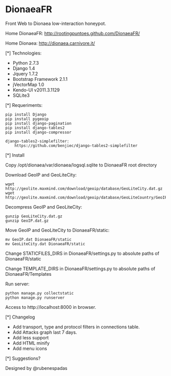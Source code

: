 DionaeaFR
=========

Front Web to Dionaea low-interaction honeypot.

Home DionaeaFR: http://rootingpuntoes.github.com/DionaeaFR/

Home Dionaea:   http://dionaea.carnivore.it/

[*] Technologies:

  - Python 2.7.3
  - Django 1.4
  - Jquery 1.7.2
  - Bootstrap Framework 2.1.1
  - jVectorMap 1.0
  - Kendo-UI v2011.3.1129
  - SQLite3

[*] Requeriments:

	pip install Django
	pip install pygeoip
	pip install django-pagination
	pip install django-tables2
	pip install django-compressor
	
	django-tables2-simplefilter:
		https://github.com/benjiec/django-tables2-simplefilter

[*] Install

  Copy /opt/dionaea/var/dionaea/logsql.sqlite to DionaeaFR root directory
  
  Download GeoIP and GeoLiteCity:
  
    wget http://geolite.maxmind.com/download/geoip/database/GeoLiteCity.dat.gz
    wget http://geolite.maxmind.com/download/geoip/database/GeoLiteCountry/GeoIP.dat.gz

  Decompress GeoIP and GeoLiteCity:
  
    gunzip GeoLiteCity.dat.gz
    gunzip GeoIP.dat.gz

  Move GeoIP and GeoLiteCity to DionaeaFR/static:
  
    mv GeoIP.dat DionaeaFR/static
	mv GeoLiteCity.dat DionaeaFR/static

  Change STATICFILES_DIRS in DionaeaFR/settings.py to absolute paths of DionaeaFR/static

  Change TEMPLATE_DIRS in DionaeaFR/settings.py to absolute paths of DionaeaFR/Templates
  
  Run server:
  
	python manage.py collectstatic
	python manage.py runserver

  Access to http://localhost:8000 in browser.

[*] Changelog

  - Add transport, type and protocol filters in connections table.
  - Add Attacks graph last 7 days.
  - Add less support
  - Add HTML minify
  - Add menu icons

[*] Suggestions?

Designed by @rubenespadas